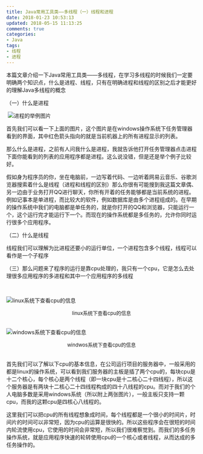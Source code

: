 ```yaml
---
title: Java常用工具类——多线程（一）线程和进程
date: 2018-01-23 10:53:13
updated: 2018-05-15 11:13:25
comments: true
categories:
- Java
tags:
- 线程
- 进程
---
```


本篇文章介绍一下Java常用工具类——多线程，在学习多线程的时候我们一定要明确两个知识点，什么是进程、线程，只有在明确进程和线程的区别之后才能更好的理解Java多线程的概念

（一）什么是进程

​	![进程的举例图片](1516676550.jpg)

​	首先我们可以看一下上面的图片，这个图片是在windows操作系统下任务管理器看到的界面，其中红色箭头指向的就是当前机器上的所有进程显示的列表。

​	那么什么是进程，之前有人问我什么是进程，我就告诉他打开任务管理器点击进程下面你能看到的列表的应用程序都是进程。这么说没错，但是还是举个例子比较好。

​	假如身为程序员的你，坐在电脑前，一边写着代码、一边听着网易云音乐、谷歌浏览器搜索着什么是线程（进程和线程的区别）那么你很有可能搜到我这篇文章偶、另一边由于业务打开QQ进行聊天，你所有开着的任务能够都是当前系统的进程。例如记事本是单进程，而比较大的软件，例如数据库是由多个进程组成的。在早期的操作系统中我们的电脑都是单任务的，就是你打开的QQ和浏览器，只能运行一个，这个运行完才能运行下一个。而现在的操作系统都是多任务的，允许你同时运行很多个应用程序。

（二）什么是线程

​	线程我们可以理解为比进程还要小的运行单位，一个进程包含多个线程，线程可以看作是一个子程序

（三）那么问题来了程序的运行是靠cpu处理的，我只有一个cpu，它是怎么去处理很多应用程序的多进程和其中一个应用程序的多线程

<br>

![linux系统下查看cpu的信息](151667776.jpg)

<div style="text-align: center;font-size:13px;">linux系统下查看cpu的信息</div>

<br>

![windows系统下查看cpu的信息](1516677835.jpg)

<div style="text-align: center;font-size:13px;">windwos系统下查看cpu的信息</div>

<br>

​	首先我们可以了解以下cpu的基本信息，在公司运行项目的服务器中，一般采用的都是linux的操作系统，可以看到我们服务器的主板是插了两个cpu的，每块cpu是十二个核心，每个核心是两个线程（即一块cpu是十二核心二十四线程），所以这个服务器是有两块十二核心二十四线程构成的四十八线程的cpu。而对于我们的个人电脑多数是采用windows系统（所以附上两张图片），一般主板只支持一颗cpu，而我的这颗cpu是四核心八线程的。

​	这里我们可以把cpu的所有线程想象成时间，每个线程都是一个很小的时间片，时间片的时间可以非常短，因为cpu的运算是很快的。所以这些程序会在很短的时间内轮流使用cpu，它使用的时间会非常短，所以我们很难察觉到。而我们的多任务操作系统，就是应用程序快速的轮转使用cpu的一个核心或者线程，从而达成的多任务操作的。